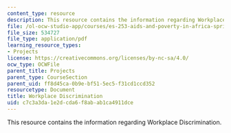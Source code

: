 ```yaml
---
content_type: resource
description: This resource contains the information regarding Workplace Discrimination.
file: /ol-ocw-studio-app/courses/es-253-aids-and-poverty-in-africa-spring-2005/c7c3a3da1e2dcda6f8abab1ca4911dce_MITES_253S05_samuel_curtis.pdf
file_size: 534727
file_type: application/pdf
learning_resource_types:
- Projects
license: https://creativecommons.org/licenses/by-nc-sa/4.0/
ocw_type: OCWFile
parent_title: Projects
parent_type: CourseSection
parent_uid: ff8d45ca-0b9e-bf51-5ec5-f31cd1ccd352
resourcetype: Document
title: Workplace Discrimination
uid: c7c3a3da-1e2d-cda6-f8ab-ab1ca4911dce
---
```

This resource contains the information regarding Workplace Discrimination.